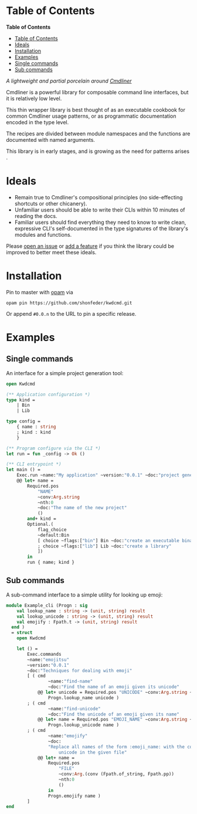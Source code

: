 # Table of Contents

<!-- markdown-toc start - Don't edit this section. Run M-x markdown-toc-refresh-toc -->
**Table of Contents**

- [Table of Contents](#table-of-contents)
- [Ideals](#ideals)
- [Installation](#installation)
- [Examples](#examples)
- [Single commands](#single-commands)
- [Sub commands](#sub-commands)

<!-- markdown-toc end -->


*A lightweight and partial porcelain around [Cmdliner](https://erratique.ch/software/cmdliner)*

Cmdliner is a powerful library for composable command line interfaces, but it is
relatively low level.

This thin wrapper library is best thought of as an executable cookbook for
common Cmdliner usage patterns, or as programmatic documentation encoded in the
type level.

The recipes are divided between module namespaces and the functions are
documented with named arguments.

This library is in early stages, and is growing as the need for patterns arises .

# Ideals

-   Remain true to Cmdliner's compositional principles (no side-effecting
    shortcuts or other chicanery).
-   Unfamiliar users should be able to write their CLIs within 10 minutes of
    reading the docs.
-   Familiar users should find everything they need to know to write clean,
    expressive CLI's self-documented in the type signatures of the library's
    modules and functions.

Please [open an issue](https://github.com/shonfeder/kwdcmd/issues/new ) or [add
a feature](https://github.com/shonfeder/kwdcmd/blob/master/CONTRIBUTING.org) if
you think the library could be improved to better meet these ideals.

# Installation

Pin to master with [opam](https://opam.ocaml.org/doc/Install.html) via

    opam pin https://github.com/shonfeder/kwdcmd.git

Or append `#0.0.n` to the URL to pin a specific release.

# Examples

## Single commands

An interface for a simple project generation tool:

``` ocaml
open Kwdcmd

(** Application configuration *)
type kind =
    | Bin
    | Lib

type config =
    { name : string
    ; kind : kind
    }

(** Program configure via the CLI *)
let run = fun _config -> Ok ()

(** CLI entrypoint *)
let main () =
    Exec.run ~name:"My application" ~version:"0.0.1" ~doc:"project generator"
    @@ let+ name =
        Required.pos
            "NAME"
            ~conv:Arg.string
            ~nth:0
            ~doc:"The name of the new project"
            ()
        and+ kind =
        Optional.(
            flag_choice
            ~default:Bin
            [ choice ~flags:["bin"] Bin ~doc:"create an executable binary"
            ; choice ~flags:["lib"] Lib ~doc:"create a library"
            ])
        in
        run { name; kind }
```


## Sub commands

A sub-command interface to a simple utility for looking up emoji:

``` ocaml
module Example_cli (Progn : sig 
    val lookup_name : string -> (unit, string) result
    val lookup_unicode : string -> (unit, string) result
    val emojify : Fpath.t -> (unit, string) result
  end ) 
  = struct
    open Kwdcmd

    let () =
        Exec.commands
        ~name:"emojitsu"
        ~version:"0.0.1"
        ~doc:"Techniques for dealing with emoji"
        [ ( cmd
                ~name:"find-name"
                ~doc:"Find the name of an emoji given its unicode"
            @@ let+ unicode = Required.pos "UNICODE" ~conv:Arg.string ~nth:0 () in
                Progn.lookup_name unicode )
        ; ( cmd
                ~name:"find-unicode"
                ~doc:"Find the unicode of an emoji given its name"
            @@ let+ name = Required.pos "EMOJI_NAME" ~conv:Arg.string ~nth:0 () in
                Progn.lookup_unicode name )
        ; ( cmd
                ~name:"emojify"
                ~doc:
                "Replace all names of the form :emoji_name: with the corresponding \
                    unicode in the given file"
            @@ let+ name =
                Required.pos
                    "FILE"
                    ~conv:Arg.(conv (Fpath.of_string, Fpath.pp))
                    ~nth:0
                    ()
                in
                Progn.emojify name )
        ]
end
```
